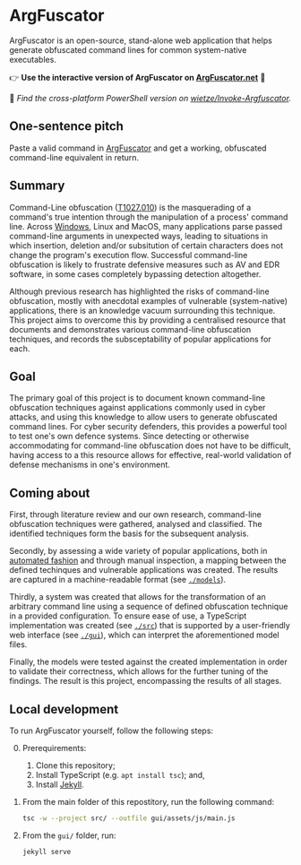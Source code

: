 # ArgFuscator

ArgFuscator is an open-source, stand-alone web application that helps generate obfuscated command lines for common system-native executables.

👉 **Use the interactive version of ArgFuscator on [ArgFuscator.net](https://argfuscator.net/)** 🚀

👾 _Find the cross-platform PowerShell version on [wietze/Invoke-Argfuscator](https://www.github.com/wietze/Invoke-Argfuscator)._

## One-sentence pitch

Paste a valid command in [ArgFuscator](https://argfuscator.net/) and get a working, obfuscated command-line equivalent in return.

## Summary

Command-Line obfuscation ([T1027.010](https://attack.mitre.org/techniques/T1027/010/)) is the masquerading of a command's true intention through the manipulation of a process' command line. Across [Windows](https://www.wietzebeukema.nl/blog/windows-command-line-obfuscation), Linux and MacOS, many applications parse passed command-line arguments in unexpected ways, leading to situations in which insertion, deletion and/or subsitution of certain characters does not change the program's execution flow. Successful command-line obfuscation is likely to frustrate defensive measures such as AV and EDR software, in some cases completely bypassing detection altogether.

Although previous research has highlighted the risks of command-line obfuscation, mostly with anecdotal examples of vulnerable (system-native) applications, there is an knowledge vacuum surrounding this technique. This project aims to overcome this by providing a centralised resource that documents and demonstrates various command-line obfuscation techniques, and records the subsceptability of popular applications for each.

## Goal

The primary goal of this project is to document known command-line obfuscation techniques against applications commonly used in cyber attacks, and using this knowledge to allow users to generate obfuscated command lines. For cyber security defenders, this provides a powerful tool to test one's own defence systems. Since detecting or otherwise accommodating for command-line obfuscation does not have to be difficult, having access to a this resource allows for effective, real-world validation of defense mechanisms in one's environment.

## Coming about

First, through literature review and our own research, command-line obfuscation techniques were gathered, analysed and classified. The identified techniques form the basis for the subsequent analysis.

Secondly, by assessing a wide variety of popular applications, both in [automated fashion](https://github.com/wietze/windows-command-line-obfuscation) and through manual inspection, a mapping between the defined techinques and vulnerable applications was created. The results are captured in a machine-readable format (see [`./models`](/models/)).

Thirdly, a system was created that allows for the transformation of an arbitrary command line using a sequence of defined obfuscation technique in a provided configuration. To ensure ease of use, a TypeScript implementation was created (see [`./src`](/src/)) that is supported by a user-friendly web interface (see [`./gui`](/gui/)), which can interpret the aforementioned model files.

Finally, the models were tested against the created implementation in order to validate their correctness, which allows for the further tuning of the findings. The result is this project, encompassing the results of all stages.

## Local development

To run ArgFuscator yourself, follow the following steps:

0. Prerequirements:
    1. Clone this repository;
    2. Install TypeScript (e.g. `apt install tsc`); and,
    3. Install [Jekyll](https://jekyllrb.com/docs/installation/).

1. From the main folder of this repostitory, run the following command:

   ```bash
   tsc -w --project src/ --outfile gui/assets/js/main.js
   ```

2. From the `gui/` folder, run:

   ```bash
   jekyll serve
   ```
